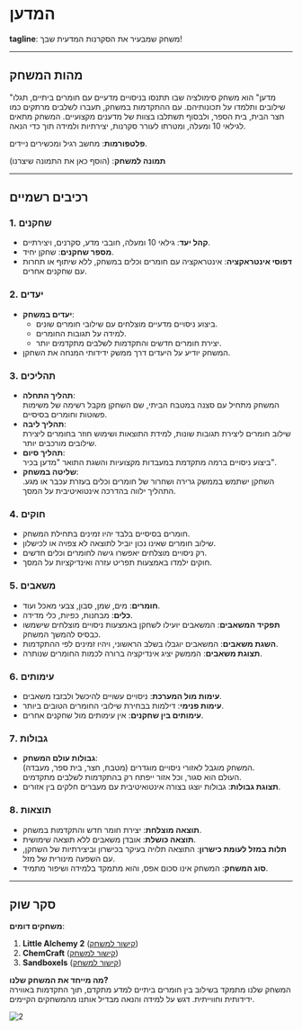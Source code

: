 # המדען

**tagline**: משחק שמבעיר את הסקרנות המדעית שבך!

---

## מהות המשחק

"מדען" הוא משחק סימולציה שבו תתנסו בניסויים מדעיים עם חומרים ביתיים, תגלו שילובים ותלמדו על תכונותיהם. עם ההתקדמות במשחק, תעברו לשלבים מרתקים כמו חצר הבית, בית הספר, ולבסוף תשתלבו בצוות של מדענים מקצועיים. המשחק מתאים לגילאי 10 ומעלה, ומטרתו לעורר סקרנות, יצירתיות ולמידה תוך כדי הנאה.

**פלטפורמות**: מחשב רגיל ומכשירים ניידים.

**תמונה למשחק**: (הוסף כאן את התמונה שיצרנו)

---

## רכיבים רשמיים

### 1. שחקנים  
- **קהל יעד**: גילאי 10 ומעלה, חובבי מדע, סקרנים, ויצירתיים.  
- **מספר שחקנים**: שחקן יחיד.  
- **דפוסי אינטראקציה**: אינטראקציה עם חומרים וכלים במשחק, ללא שיתוף או תחרות עם שחקנים אחרים.

### 2. יעדים  
- **יעדים במשחק**:  
  - ביצוע ניסויים מדעיים מוצלחים עם שילובי חומרים שונים.  
  - למידה על תגובות החומרים.  
  - יצירת חומרים חדשים והתקדמות לשלבים מתקדמים יותר.  
- המשחק יודיע על היעדים דרך ממשק ידידותי המנחה את השחקן.

### 3. תהליכים  
- **תהליך התחלה**:  
  המשחק מתחיל עם סצנה במטבח הביתי, שם השחקן מקבל רשימה של משימות פשוטות וחומרים בסיסיים.  
- **תהליך ליבה**:  
  שילוב חומרים ליצירת תגובות שונות, למידת התוצאות ושימוש חוזר בחומרים ליצירת שילובים מורכבים יותר.  
- **תהליך סיום**:  
  ביצוע ניסויים ברמה מתקדמת במעבדות מקצועיות והשגת התואר "מדען בכיר".  
- **שליטה במשחק**:  
  השחקן ישתמש בממשק גרירה ושחרור של חומרים וכלים בעזרת עכבר או מגע. התהליך ילווה בהדרכה אינטואיטיבית על המסך.

### 4. חוקים  
- חומרים בסיסיים בלבד יהיו זמינים בתחילת המשחק.  
- שילוב חומרים שאינו נכון יוביל לתוצאה לא צפויה או לכישלון.  
- רק ניסויים מוצלחים יאפשרו גישה לחומרים וכלים חדשים.  
- חוקים ילמדו באמצעות תפריט עזרה ואינדיקציות על המסך.

### 5. משאבים  
- **חומרים**: מים, שמן, סבון, צבעי מאכל ועוד.  
- **כלים**: מבחנות, כפיות, כלי מדידה.  
- **תפקיד המשאבים**: המשאבים יועילו לשחקן באמצעות ניסויים מוצלחים שישמשו כבסיס להמשך המשחק.  
- **השגת משאבים**: המשאבים יוגבלו בשלב הראשוני, ויהיו זמינים לפי ההתקדמות.  
- **תצוגת משאבים**: הממשק יציג אינדיקציה ברורה לכמות החומרים שנותרה.

### 6. עימותים  
- **עימות מול המערכת**: ניסויים עשויים להיכשל ולבזבז משאבים.  
- **עימות פנימי**: דילמות בבחירת שילובי החומרים הטובים ביותר.  
- **עימותים בין שחקנים**: אין עימותים מול שחקנים אחרים.

### 7. גבולות  
- **גבולות עולם המשחק**:  
  המשחק מוגבל לאזורי ניסויים מוגדרים (מטבח, חצר, בית ספר, מעבדה).  
  העולם הוא סגור, וכל אזור ייפתח רק בהתקדמות לשלבים מתקדמים.  
- **תצוגת גבולות**: גבולות יוצגו בצורה אינטואיטיבית עם מעברים חלקים בין אזורים.

### 8. תוצאות  
- **תוצאה מוצלחת**: יצירת חומר חדש והתקדמות במשחק.  
- **תוצאה כושלת**: אובדן משאבים ללא תוצאה שימושית.  
- **תלות במזל לעומת כישרון**: התוצאה תלויה בעיקר בכישרון וביצירתיות של השחקן, עם השפעה מינורית של מזל.  
- **סוג המשחק**: המשחק אינו סכום אפס, והוא מתמקד בלמידה ושיפור מתמיד.

---

## סקר שוק

**משחקים דומים**:  
1. **Little Alchemy 2** ([קישור למשחק](https://littlealchemy2.com))  
2. **ChemCraft** ([קישור למשחק](https://chemcraft-gaming.fandom.com/wiki/ChemCraft_Gaming_Wiki))  
3. **Sandboxels** ([קישור למשחק](https://sandboxels.r74n.com))  

**מה מייחד את המשחק שלנו?**  
המשחק שלנו מתמקד בשילוב בין חומרים ביתיים למדע מתקדם, תוך התקדמות באווירה ידידותית וחווייתית. דגש על למידה והנאה מבדיל אותנו מהמשחקים הקיימים.


![2](https://github.com/user-attachments/assets/3c22910c-9d7e-4374-9a8e-9c52b9823b7b)
